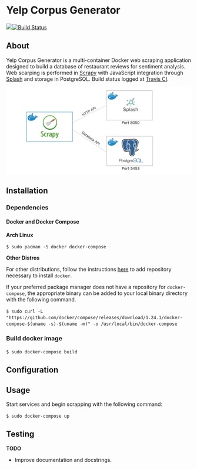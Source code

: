 # Yelp Corpus Generator

![](https://travis-ci.com/images/logos/TravisCI-Mascot-1.png=16x16)[![Build Status](https://travis-ci.org/tybrs/yelp-corpus-generator.svg?branch=master)](https://travis-ci.org/tybrs/yelp-corpus-generator)

## About
Yelp Corpus Generator is a multi-container Docker web scraping application designed to build a database of restaurant reviews for sentiment analysis. Web scarping is performed in [Scrapy](https://github.com/scrapy/scrapy) with JavaScript integration through [Splash](https://hub.docker.com/r/scrapinghub/splash) and storage in PostgreSQL. Build status logged at [Travis CI](https://travis-ci.org/tybrs/yelp-corpus-generator).

![docker-services-arch](docker-services-arch.png)

## Installation

### Dependencies

#### Docker and Docker Compose

**Arch Linux**

`$ sudo pacman -S docker docker-compose`

**Other Distros**

For other distributions, follow the instructions [here](https://docs.docker.com/compose/install/) to add repository necessary to install `docker`.

If your preferred package manager does not have a repository for `docker-compose`, the appropriate binary can be added to your local binary directory with the following command.

```$ sudo curl -L "https://github.com/docker/compose/releases/download/1.24.1/docker-compose-$(uname -s)-$(uname -m)" -o /usr/local/bin/docker-compose```

### Build docker image

``$ sudo docker-compose build``

## Configuration

## Usage

Start services and begin scrapping with the following command:

``$ sudo docker-compose up``

## Testing

**TODO**

* Improve documentation and docstrings.
